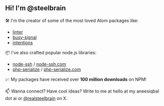 ## Hi! I'm @steelbrain

🛠 I'm the creator of some of the most loved Atom packages like:
- [linter](https://github.com/steelbrain/linter)
- [busy-signal](https://github.com/steelbrain/busy-signal)
- [intentions](https://github.com/steelbrain/intentions)

📦 I've also crafted popular node.js libraries:
- [node-ssh](https://npmjs.com/package/node-ssh) / [node-ssh.com](https://node-ssh.com)
- [php-serialize](https://npmjs.com/package/php-serialize) / [php-serialize.com](https://php-serialize.com)

📈 My packages have received over **100 million downloads** on NPM!

📫 Wanna connect? Have cool ideas? Write to me at hello at my aneesiqbal dot ai or [@realsteelbrain](https://x.com/realsteelbrain) on X.
